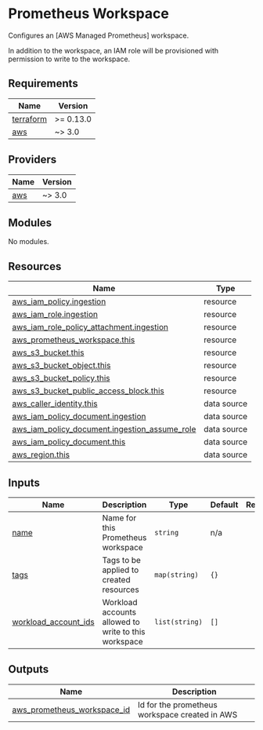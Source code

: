 # Prometheus Workspace

Configures an [AWS Managed Prometheus] workspace.

In addition to the workspace, an IAM role will be provisioned with permission to
write to the workspace.

<!-- BEGIN_TF_DOCS -->
## Requirements

| Name | Version |
|------|---------|
| <a name="requirement_terraform"></a> [terraform](#requirement\_terraform) | >= 0.13.0 |
| <a name="requirement_aws"></a> [aws](#requirement\_aws) | ~> 3.0 |

## Providers

| Name | Version |
|------|---------|
| <a name="provider_aws"></a> [aws](#provider\_aws) | ~> 3.0 |

## Modules

No modules.

## Resources

| Name | Type |
|------|------|
| [aws_iam_policy.ingestion](https://registry.terraform.io/providers/hashicorp/aws/latest/docs/resources/iam_policy) | resource |
| [aws_iam_role.ingestion](https://registry.terraform.io/providers/hashicorp/aws/latest/docs/resources/iam_role) | resource |
| [aws_iam_role_policy_attachment.ingestion](https://registry.terraform.io/providers/hashicorp/aws/latest/docs/resources/iam_role_policy_attachment) | resource |
| [aws_prometheus_workspace.this](https://registry.terraform.io/providers/hashicorp/aws/latest/docs/resources/prometheus_workspace) | resource |
| [aws_s3_bucket.this](https://registry.terraform.io/providers/hashicorp/aws/latest/docs/resources/s3_bucket) | resource |
| [aws_s3_bucket_object.this](https://registry.terraform.io/providers/hashicorp/aws/latest/docs/resources/s3_bucket_object) | resource |
| [aws_s3_bucket_policy.this](https://registry.terraform.io/providers/hashicorp/aws/latest/docs/resources/s3_bucket_policy) | resource |
| [aws_s3_bucket_public_access_block.this](https://registry.terraform.io/providers/hashicorp/aws/latest/docs/resources/s3_bucket_public_access_block) | resource |
| [aws_caller_identity.this](https://registry.terraform.io/providers/hashicorp/aws/latest/docs/data-sources/caller_identity) | data source |
| [aws_iam_policy_document.ingestion](https://registry.terraform.io/providers/hashicorp/aws/latest/docs/data-sources/iam_policy_document) | data source |
| [aws_iam_policy_document.ingestion_assume_role](https://registry.terraform.io/providers/hashicorp/aws/latest/docs/data-sources/iam_policy_document) | data source |
| [aws_iam_policy_document.this](https://registry.terraform.io/providers/hashicorp/aws/latest/docs/data-sources/iam_policy_document) | data source |
| [aws_region.this](https://registry.terraform.io/providers/hashicorp/aws/latest/docs/data-sources/region) | data source |

## Inputs

| Name | Description | Type | Default | Required |
|------|-------------|------|---------|:--------:|
| <a name="input_name"></a> [name](#input\_name) | Name for this Prometheus workspace | `string` | n/a | yes |
| <a name="input_tags"></a> [tags](#input\_tags) | Tags to be applied to created resources | `map(string)` | `{}` | no |
| <a name="input_workload_account_ids"></a> [workload\_account\_ids](#input\_workload\_account\_ids) | Workload accounts allowed to write to this workspace | `list(string)` | `[]` | no |

## Outputs

| Name | Description |
|------|-------------|
| <a name="output_aws_prometheus_workspace_id"></a> [aws\_prometheus\_workspace\_id](#output\_aws\_prometheus\_workspace\_id) | Id for the prometheus workspace created in AWS |
<!-- END_TF_DOCS -->
